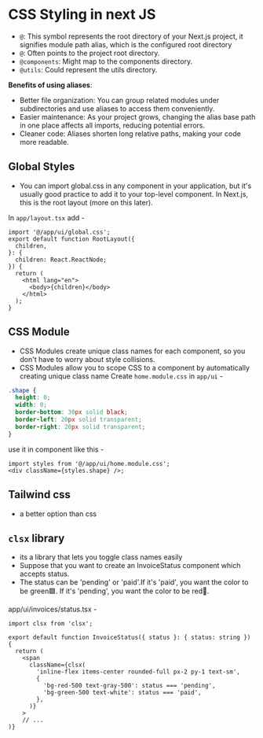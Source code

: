 # CSS Styling in next JS

- `@`: This symbol represents the root directory of your Next.js project, it signifies module path alias, which is the configured root directory
- `@`: Often points to the project root directory.
- `@components`: Might map to the components directory.
- `@utils`: Could represent the utils directory.

**Benefits of using aliases**:

- Better file organization: You can group related modules under subdirectories and use aliases to access them conveniently.
- Easier maintenance: As your project grows, changing the alias base path in one place affects all imports, reducing potential errors.
- Cleaner code: Aliases shorten long relative paths, making your code more readable.

## Global Styles

- You can import global.css in any component in your application, but it's usually good practice to add it to your top-level component. In Next.js, this is the root layout (more on this later).

In `app/layout.tsx` add -

```tsx
import '@/app/ui/global.css';
export default function RootLayout({
  children,
}: {
  children: React.ReactNode;
}) {
  return (
    <html lang="en">
      <body>{children}</body>
    </html>
  );
}
```

## CSS Module

- CSS Modules create unique class names for each component, so you don't have to worry about style collisions.
- CSS Modules allow you to scope CSS to a component by automatically creating unique class name
  Create `home.module.css` in `app/ui` -

```css
.shape {
  height: 0;
  width: 0;
  border-bottom: 30px solid black;
  border-left: 20px solid transparent;
  border-right: 20px solid transparent;
}
```

use it in component like this -

```tsx
import styles from '@/app/ui/home.module.css';
<div className={styles.shape} />;
```

## Tailwind css

- a better option than css

## `clsx` library

- its a library that lets you toggle class names easily
- Suppose that you want to create an InvoiceStatus component which accepts status.
- The status can be 'pending' or 'paid'.If it's 'paid', you want the color to be green🟩. If it's 'pending', you want the color to be red🔴.

app/ui/invoices/status.tsx -
```tsx
import clsx from 'clsx';
 
export default function InvoiceStatus({ status }: { status: string }) {
  return (
    <span
      className={clsx(
        'inline-flex items-center rounded-full px-2 py-1 text-sm',
        {
          'bg-red-500 text-gray-500': status === 'pending',
          'bg-green-500 text-white': status === 'paid',
        },
      )}
    >
    // ...
)}
```
